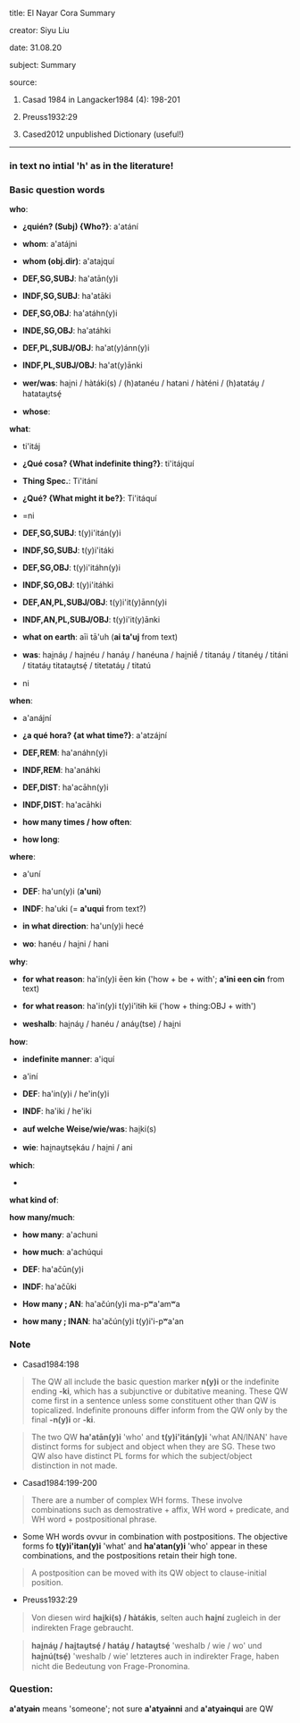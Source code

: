 
title: El Nayar Cora Summary

creator: Siyu Liu

date: 31.08.20

subject: Summary

source: 

1. Casad 1984 in Langacker1984 (4): 198-201

2. Preuss1932:29

3. Cased2012 unpublished Dictionary (useful!) 

----

### in text no intial 'h' as in the literature!

### Basic question words

**who**: 

 - **¿quién? (Subj) {Who?}**: a'atání
 
 - **whom**: a'atájni
 
 - **whom (obj.dir)**: a'atajquí

 - **DEF,SG,SUBJ**: ha'atān(y)i
 
 - **INDF,SG,SUBJ**: ha'atāki
 
 - **DEF,SG,OBJ**: ha'atáhn(y)i
 
 - **INDE,SG,OBJ**: ha'atáhki
 
 - **DEF,PL,SUBJ/OBJ**: ha'at(y)ánn(y)i
 
 - **INDF,PL,SUBJ/OBJ**: ha'at(y)ānki
 
 - **wer/was**: hai̯ni / hàtáki(s) / (h)atanéu / hatani / hàténi / (h)atatáu̯ / hatatau̯tsé̹
 
 - **whose**: 
 
**what**: 

 - ti'itáj
 
 - **¿Qué cosa? {What indefinite thing?}**: ti'itájquí
 
 - **Thing Spec.**: Ti'itání
 
 - **¿Qué? {What might it be?}**: Ti'itáquí
 
 - =ni

 - **DEF,SG,SUBJ**: t(y)i'itán(y)i
 
 - **INDF,SG,SUBJ**: t(y)i'itáki
 
 - **DEF,SG,OBJ**: t(y)i'itáhn(y)i
 
 - **INDF,SG,OBJ**: t(y)i'itáhki
 
 - **DEF,AN,PL,SUBJ/OBJ**: t(y)i'it(y)ānn(y)i
 
 - **INDF,AN,PL,SUBJ/OBJ**: t(y)i'it(y)ānki
 
 - **what on earth**: aīi tā'uh (**ai ta'uj** from text)
 
 - **was**: hai̯náu̯ / hai̯néu / hanáu̯ / hanéuna / hai̯niḗ / titanáu̯ / titanéu̯ / titáni / titatáu̯  titatau̯tsé̹ / titetatáu̯ / titatú
 
 - ni
 
**when**: 

 - a'anájní
 
 - **¿a qué hora? {at what time?}**: a'atzájní

 - **DEF,REM**: ha'anáhn(y)i
 
 - **INDF,REM**: ha'anáhki
 
 - **DEF,DIST**: ha'acāhn(y)i
 
 - **INDF,DIST**: ha'acāhki
 
 - **how many times / how often**:	
 
 - **how long**: 	
 
**where**: 

 - a'uní

 - **DEF**: ha'un(y)i (**a'uni**)
 
 - **INDF**: ha'uki (= **a'uqui** from text?)
  
 - **in what direction**: ha'un(y)i hecé 
 
 - **wo**: hanéu / hai̯ni / hani
 
**why**: 

 - **for what reason**: ha'in(y)i ēen kɨn ('how + be + with'; **a'ini een cɨn** from text)
 
 - **for what reason**: ha'in(y)i t(y)i'itɨh kɨi ('how + thing:OBJ + with')
 
 - **weshalb**: hai̯náu̯ / hanéu / anáu̯(tse) / hai̯ni

**how**: 

 - **indefinite manner**: a'iquí

 - a'iní

 - **DEF**: ha'in(y)i / he'in(y)i
 
 - **INDF**: ha'iki / he'iki
 
 - **auf welche Weise/wie/was**: hai̯ki(s) 
 
 - **wie**: hai̯nau̯tse̩káu / hai̯ni / ani
  
**which**: 

 - 
  
**what kind of**: 

**how many/much**: 

 - **how many**: a'achuni

 - **how much**: a'achúqui
 
 - **DEF**: ha'ačūn(y)i
 
 - **INDF**: ha'ačūki
 
 - **How many ; AN**: ha'ačún(y)i ma-pʷa'amʷa
 
 - **how many ; INAN**: ha'ačún(y)i t(y)i'i-pʷa'an


### Note

- Casad1984:198

> The QW all include the basic question marker **n(y)i** or the indefinite ending **-ki**, which has a subjunctive or dubitative meaning. These QW come first in a sentence unless some constituent other than QW is topicalized. Indefinite pronouns differ inform from the QW only by the final **-n(y)i** or **-ki**. 

> The two QW **ha'atān(y)i** 'who' and **t(y)i'itán(y)i** 'what AN/INAN' have distinct forms for subject and object when they are SG. These two QW also have distinct PL forms for which the subject/object distinction in not made. 

- Casad1984:199-200

> There are a number of complex WH forms. These involve combinations such as demostrative + affix, WH word + predicate, and WH word + postpositional phrase.

- Some WH words ovvur in combination with postpositions. The objective forms fo **t(y)i'itan(y)i** 'what' and **ha'atan(y)i** 'who' appear in these combinations, and the postpositions retain their high tone.

> A postposition can be moved with its QW object to clause-initial position.

- Preuss1932:29

> Von diesen wird **hai̯ki(s) / hàtákis**, selten auch **hai̯ní** zugleich in der indirekten Frage gebraucht.

> **hai̯náu̯ / hai̯tau̯tsé̹ / hatáu̯ / hatau̯tsé̹** 'weshalb / wie / wo' und **hai̯nú(tsé̹)** 'weshalb / wie' letzteres auch in indirekter Frage, haben nicht die Bedeutung von Frage-Pronomina.

### Question:

**a'atyaɨn** means 'someone'; not sure **a'atyaɨnni** and **a'atyaɨnqui** are QW
